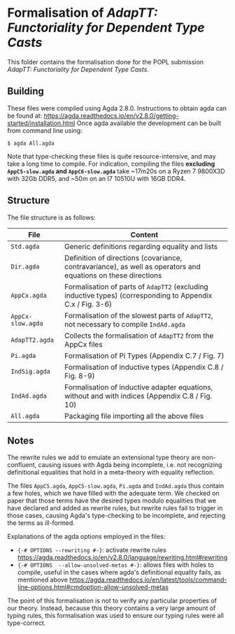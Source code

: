 # Formalisation of *AdapTT: Functoriality for Dependent Type Casts*

This folder contains the formalisation done for the POPL submission *AdapTT: Functoriality for Dependent Type Casts*.

## Building

These files were compiled using Agda 2.8.0.
Instructions to obtain agda can be found at: https://agda.readthedocs.io/en/v2.8.0/getting-started/installation.html
Once agda available the development can be built from command line using:

```
$ agda All.agda
```

Note that type-checking these files is quite resource-intensive, and may take a long time to compile.
For indication, compiling the files **excluding `AppC5-slow.agda` and `AppC6-slow.agda`** take ~17m20s on a Ryzen 7 9800X3D with 32Gb DDR5, and ~50m on an I7 10510U with 16GB DDR4.

## Structure

The file structure is as follows:

| File | Content |
|------|---------|
| `Std.agda`       | Generic definitions regarding equality and lists
| `Dir.agda`       | Definition of directions (covariance, contravariance), as well as operators and equations on these directions
| `AppCx.agda`     | Formalisation of parts of `AdapTT2` (excluding inductive types) (corresponding to Appendix C.x / Fig. 3-6)
| `AppCx-slow.agda`| Formalisation of the slowest parts of `AdapTT2`, not necessary to compile `IndAd.agda`
| `AdapTT2.agda`   | Collects the formalisation of `AdapTT2` from the AppCx files
| `Pi.agda`        | Formalisation of Pi Types (Appendix C.7 / Fig. 7)
| `IndSig.agda`    | Formalisation of inductive types (Appendix C.8 / Fig. 8-9)
| `IndAd.agda`     | Formalisation of inductive adapter equations, without and with indices (Appendix C.8 / Fig. 10)
| `All.agda`       | Packaging file importing all the above files

## Notes

The rewrite rules we add to emulate an extensional type theory are non-confluent, causing issues with Agda being incomplete, i.e. not recognizing definitional equalities that hold in a meta-theory with equality reflection.

The files `AppC5.agda`, `AppC5-slow.agda`, `Pi.agda` and `IndAd.agda` thus contain a few holes, which we have filled with the adequate term. We checked on paper that those terms have the desired types modulo equalities that we have declared and added as rewrite rules, but rewrite rules fail to trigger in those cases, causing Agda's type-checking to be incomplete, and rejecting the terms as ill-formed.

Explanations of the agda options employed in the files:
- `{-# OPTIONS --rewriting #-}`: activate rewrite rules https://agda.readthedocs.io/en/v2.8.0/language/rewriting.html#rewriting
- `{-# OPTIONS  --allow-unsolved-metas #-}`: allows files with holes to compile, useful in the cases where agda's definitional equality fails, as mentioned above https://agda.readthedocs.io/en/latest/tools/command-line-options.html#cmdoption-allow-unsolved-metas

The point of this formalisation is not to verify any particular properties of our theory. Instead, because this theory contains a very large amount of typing rules, this formalisation was used to ensure our typing rules were all type-correct.